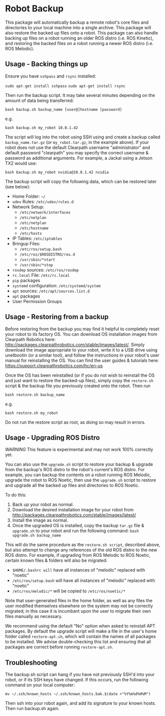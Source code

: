 # Robot Backup
This package will automatically backup a remote robot's core files and directories to your local machine into a single archive. This package will also restore the backed up files onto a robot. This package can also handle backing up files on a robot running an older ROS distro (i.e. ROS Kinetic), and restoring the backed files on a robot running a newer ROS distro (i.e. ROS Melodic).

## Usage - Backing things up
Ensure you have ```sshpass``` and ```rsync``` installed:

```sudo apt-get install sshpass```
```sudo apt-get install rsync```

Then run the backup script. It may take several minutes depending on the amount of data being transferred:

```bash backup.sh backup_name [user@]hostname [password]```

e.g.

```bash backup.sh my_robot 10.0.1.42```

The script will log into the robot using SSH using and create a backup called ```backup_name.tar.gz``` (or ```my_robot.tar.gz```, in the example above).  If your robot does not use the default Clearpath username "administrator" and default password "clearpath" you may specify the correct username & password as additional arguments.  For example, a Jackal using a Jetson TX2 would use:

```bash backup.sh my_robot nvidia@10.0.1.42 nvidia```

The backup script will copy the following data, which can be restored later (see below):

- Home Folder: ```~/```
- ```udev``` Rules: ```/etc/udev/rules.d```
- Network Setup:
  - ```/etc/network/interfaces```
  - ```/etc/netplan```
  - ```/etc/netplan```
  - ```/etc/hostname```
  - ```/etc/hosts```
- IP Tables: ```/etc/iptables```
- Bringup Files:
  - ```/etc/ros/setup.bash```
  - ```/etc/ros/$ROSDISTRO/ros.d```
  - ```/usr/sbin/*start```
  - ```/usr/sbin/*stop```
- ```rosdep``` sources: ```/etc/ros/rosdep```
- ```rc.local``` File: ```/etc/rc.local```
- ```pip``` packages
- ```systemd``` configuration: ```/etc/systemd/system```
- ```apt``` sources: ```/etc/apt/sources.list.d```
- ```apt``` packages
- User Permission Groups

## Usage - Restoring from a backup
Before restoring from the backup you may find it helpful to completely reset your robot to its factory OS.  You can download OS installation images from Clearpath Robotics here: http://packages.clearpathrobotics.com/stable/images/latest/.  Simply download the image appropriate to your robot, write it to a USB drive using unetbootin (or a similar tool), and follow the instructions in your robot's user manual for reinstalling the OS.  You can find the user guides & tutorials here: https://support.clearpathrobotics.com/hc/en-us

Once the OS has been reinstalled (or if you do not wish to reinstall the OS and just want to restore the backed-up files), simply copy the ```restore.sh``` script & the backup file you previously created onto the robot.  Then run

```bash restore.sh backup_name```

e.g.

```bash restore.sh my_robot```

Do not run the restore script as root, as doing so may result in errors.

## Usage - Upgrading ROS Distro
*WARNING* This feature is experimental and may not work 100% correctly yet.

You can also use the ```upgrade.sh``` script to restore your backup & upgrade from the backup's ROS distro to the robot's current's ROS distro. For example, you can backup the contents on a robot running ROS Melodic, upgrade the robot to ROS Noetic, then use the ```upgrade.sh``` script to restore and upgrade all the backed up files and directories to ROS Noetic.

To do this:
1. Back up your robot as normal. 
2. Download the desired installation image for your robot from http://packages.clearpathrobotics.com/stable/images/latest/ 
3. Install the image as normal.
4. Once the upgraded OS is installed, copy the backup ```tar.gz``` file & ```upgrade.sh``` to your robot and run the following command: ```bash upgrade.sh backup_name```

This will do the same procedure as the ```restore.sh script```, described above, but also attempt to change any references of the old ROS distro to the new ROS distro. For example, if upgrading from ROS Melodic to ROS Noetic, certain known files & folders will also be migrated:

- ```$HOME/.bashrc will``` have all instances of "melodic" replaced with "noetic"
- ```/etc/ros/setup.bash``` will have all instances of "melodic" replaced with "noetic"
- ```/etc/ros/melodic/*``` will be copied to ```/etc/ros/noetic/*```

Note that user-generated files in the home folder, as well as any files the user modified themselves elsewhere on the system may not be correctly migrated; in this case it is incumbant upon the user to migrate their own files manually as necessary.

We recommend using the default "No" option when asked to reinstall APT packages.  By default the upgrade script will make a file in the user's home folder called ```restore-apt.sh```, which will contain the names of all packages to be installed.  We advise double-checking this list and ensuring that all packages are correct before running ```restore-apt.sh```.

## Troubleshooting
The backup.sh script can hang if you have not previously SSH'd into your robot, or if its SSH keys have changed.  If this occurs, run the following command on your local computer:

```mv ~/.ssh/known_hosts ~/.ssh/known_hosts.bak.$(date +"%Y%m%d%H%M")```

Then ssh into your robot again, and add its signature to your known hosts.  Then run backup.sh again.